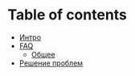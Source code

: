 # Table of contents

* [Интро](README.md)
* [FAQ](faq/README.md)
  * [Общее](faq/common.md)
* [Решение проблем](troubleshooting.md)

